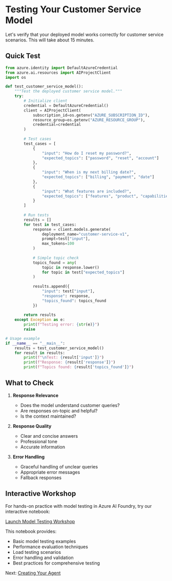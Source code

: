 # Testing Your Customer Service Model

Let's verify that your deployed model works correctly for customer service scenarios. This will take about 15 minutes.

## Quick Test

```python
from azure.identity import DefaultAzureCredential
from azure.ai.resources import AIProjectClient
import os

def test_customer_service_model():
    """Test the deployed customer service model."""
    try:
        # Initialize client
        credential = DefaultAzureCredential()
        client = AIProjectClient(
            subscription_id=os.getenv("AZURE_SUBSCRIPTION_ID"),
            resource_group=os.getenv("AZURE_RESOURCE_GROUP"),
            credential=credential
        )
        
        # Test cases
        test_cases = [
            {
                "input": "How do I reset my password?",
                "expected_topics": ["password", "reset", "account"]
            },
            {
                "input": "When is my next billing date?",
                "expected_topics": ["billing", "payment", "date"]
            },
            {
                "input": "What features are included?",
                "expected_topics": ["features", "product", "capabilities"]
            }
        ]
        
        # Run tests
        results = []
        for test in test_cases:
            response = client.models.generate(
                deployment_name="customer-service-v1",
                prompt=test["input"],
                max_tokens=100
            )
            
            # Simple topic check
            topics_found = any(
                topic in response.lower() 
                for topic in test["expected_topics"]
            )
            
            results.append({
                "input": test["input"],
                "response": response,
                "topics_found": topics_found
            })
        
        return results
    except Exception as e:
        print(f"Testing error: {str(e)}")
        raise

# Usage example
if __name__ == "__main__":
    results = test_customer_service_model()
    for result in results:
        print(f"\nTest: {result['input']}")
        print(f"Response: {result['response']}")
        print(f"Topics found: {result['topics_found']}")
```

## What to Check

1. **Response Relevance**
   - Does the model understand customer queries?
   - Are responses on-topic and helpful?
   - Is the context maintained?

2. **Response Quality**
   - Clear and concise answers
   - Professional tone
   - Accurate information

3. **Error Handling**
   - Graceful handling of unclear queries
   - Appropriate error messages
   - Fallback responses

## Interactive Workshop

For hands-on practice with model testing in Azure AI Foundry, try our interactive notebook:

[Launch Model Testing Workshop](../2-notebooks/2-agent_service/4-bing_grounding.ipynb)

This notebook provides:
- Basic model testing examples
- Performance evaluation techniques
- Load testing scenarios
- Error handling and validation
- Best practices for comprehensive testing

Next: [Creating Your Agent](../agents/implementation.md)
